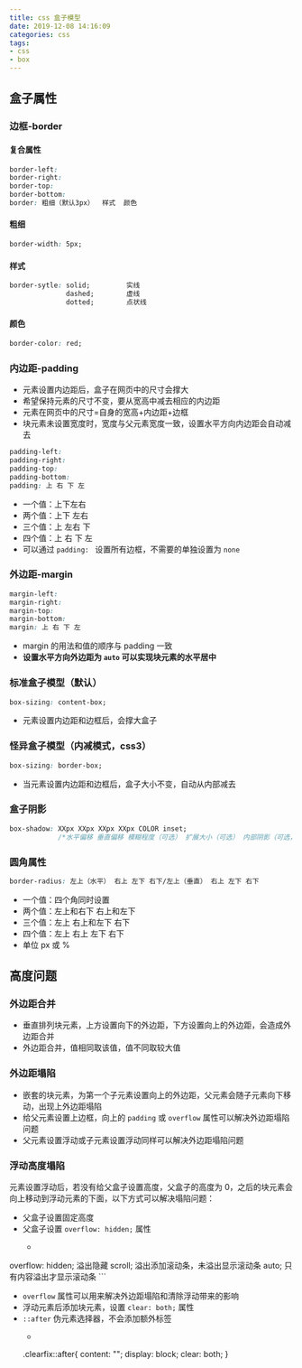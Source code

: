 ```yaml
---
title: css 盒子模型
date: 2019-12-08 14:16:09
categories: css
tags:
- css 
- box
---
```


## 盒子属性

### 边框-border

#### 复合属性

```css
border-left:
border-right:
border-top:
border-bottom:
border: 粗细（默认3px）  样式  颜色
```

<!-- more -->

#### 粗细

```css
border-width: 5px;
```

#### 样式

```css
border-sytle: solid;         实线
              dashed;        虚线
              dotted;        点状线
```

#### 颜色

```css
border-color: red;
```

### 内边距-padding

* 元素设置内边距后，盒子在网页中的尺寸会撑大
* 希望保持元素的尺寸不变，要从宽高中减去相应的内边距
* 元素在网页中的尺寸=自身的宽高+内边距+边框
* 块元素未设置宽度时，宽度与父元素宽度一致，设置水平方向内边距会自动减去

```css
padding-left:
padding-right:
padding-top:
padding-bottom:
padding: 上 右 下 左
```

* 一个值：上下左右
* 两个值：上下    左右
* 三个值：上    左右    下
* 四个值：上    右    下    左
* 可以通过 `padding: ` 设置所有边框，不需要的单独设置为 `none`

### 外边距-margin

```css
margin-left:
margin-right:
margin-top:
margin-bottom:
margin: 上 右 下 左
```

* margin 的用法和值的顺序与 padding 一致
* **设置水平方向外边距为 `auto` 可以实现块元素的水平居中**

### 标准盒子模型（默认）

```css
box-sizing: content-box;
```

* 元素设置内边距和边框后，会撑大盒子

### 怪异盒子模型（内减模式，css3）

```css
box-sizing: border-box;
```

* 当元素设置内边距和边框后，盒子大小不变，自动从内部减去

### 盒子阴影

```css
box-shadow: XXpx XXpx XXpx XXpx COLOR inset;
            /*水平偏移 垂直偏移 模糊程度（可选） 扩展大小（可选） 内部阴影（可选，默认外部）*/
```

### 圆角属性

```css
border-radius: 左上（水平） 右上 左下 右下/左上（垂直） 右上 左下 右下
```

* 一个值：四个角同时设置
* 两个值：左上和右下     右上和左下
* 三个值：左上    右上和左下    右下
* 四个值：左上     右上    左下    右下
* 单位 px 或 %

## 高度问题

### 外边距合并

* 垂直排列块元素，上方设置向下的外边距，下方设置向上的外边距，会造成外边距合并
* 外边距合并，值相同取该值，值不同取较大值

### 外边距塌陷

* 嵌套的块元素，为第一个子元素设置向上的外边距，父元素会随子元素向下移动，出现上外边距塌陷
* 给父元素设置上边框，向上的 `padding` 或 `overflow` 属性可以解决外边距塌陷问题
* 父元素设置浮动或子元素设置浮动同样可以解决外边距塌陷问题

### 浮动高度塌陷

元素设置浮动后，若没有给父盒子设置高度，父盒子的高度为 0，之后的块元素会向上移动到浮动元素的下面，以下方式可以解决塌陷问题：

* 父盒子设置固定高度
* 父盒子设置 `overflow: hidden;` 属性
  * ```css
overflow: hidden;      溢出隐藏
              scroll;      溢出添加滚动条，未溢出显示滚动条
              auto;        只有内容溢出才显示滚动条
    ```
    
  * `overflow` 属性可以用来解决外边距塌陷和清除浮动带来的影响
* 浮动元素后添加块元素，设置 `clear: both;` 属性
* `::after` 伪元素选择器，不会添加额外标签
  * ```css
  .clearfix::after{
        content: "";
        display: block;
        clear: both;
    }
    ```